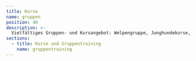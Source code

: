 ```yaml
---
title: Kurse
name: gruppen
position: 40
description: >-
  Vielfältiges Gruppen- und Kursangebot: Welpengruppe, Junghundekurse, Raufergruppe, Spielgruppe, Agility, Mantrailing, Hundewanderungen und vieles mehr.
sections:
  - title: Kurse und Gruppentraining
    name: gruppentraining
---
```

